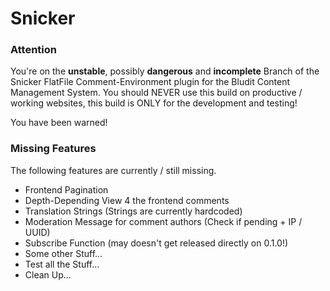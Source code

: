 Snicker
=======

### Attention
You're on the **unstable**, possibly **dangerous** and **incomplete** Branch of the Snicker
FlatFile Comment-Environment plugin for the Bludit Content Management System. You should NEVER use
this build on productive / working websites, this build is ONLY for the development and testing!

You have been warned!

### Missing Features
The following features are currently / still missing.

- Frontend Pagination
- Depth-Depending View 4 the frontend comments
- Translation Strings (Strings are currently hardcoded)
- Moderation Message for comment authors (Check if pending + IP / UUID)
- Subscribe Function (may doesn't get released directly on 0.1.0!)
- Some other Stuff...
- Test all the Stuff...
- Clean Up...
